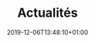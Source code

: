 ---
title: Actualités
date: 2019-12-06T13:48:10+01:00
layout: list
menu:
  main:
    name: Actus
    weight: 5
intro_title: Les actus de l'association
button_text: Voir plus d'actus
press:
  title: La revue de presse
  download_rdp_text: "Pour télécharger notre revue de presse 2020, c'est "
  download_rdp_link: /pdf/rdp-2020.pdf
  download_top_text: "Pour télécharger nos top articles 2015-2020, c'est "
  download_top_link: /pdf/top-articles-rdp-2015-2020.pdf
  contact_text: "Si vous avez des questions, ou souhaitez interviewer un membre de l’équipe, merci d’écrire à "
agenda:
  title: "L'agenda"
---